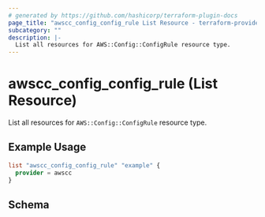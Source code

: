 ```yaml
---
# generated by https://github.com/hashicorp/terraform-plugin-docs
page_title: "awscc_config_config_rule List Resource - terraform-provider-awscc"
subcategory: ""
description: |-
  List all resources for AWS::Config::ConfigRule resource type.
---
```


# awscc_config_config_rule (List Resource)

List all resources for `AWS::Config::ConfigRule` resource type.

## Example Usage

```terraform
list "awscc_config_config_rule" "example" {
  provider = awscc
}
```

<!-- schema generated by tfplugindocs -->
## Schema
